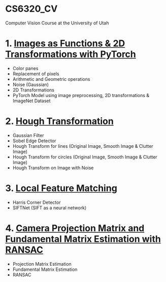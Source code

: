 # CS6320_CV
Computer Vision Course at the University of Utah

# 1. [Images as Functions & 2D Transformations with PyTorch](https://github.com/vishvadesai9/CS6320_CV/blob/main/proj1_6320/proj1_code/proj1.ipynb)
- Color panes
- Replacement of pixels
- Arithmetic and Geometric operations
- Noise (Gaussian)
- 2D Transformations
- PyTorch Model using image preprocessing, 2D transformations & ImageNet Dataset

# 2. [Hough Transformation](https://github.com/vishvadesai9/CS6320_CV/blob/main/proj2_6320/proj2_code/Project_2_CS6320.ipynb)
- Gaussian Filter
- Sobel Edge Detector
- Hough Transform for lines (Original Image, Smooth Image & Clutter Image)
- Hough Transform for circles (Original Image, Smooth Image & Clutter Image)
- Hough Transform on Image with Noise

# 3. [Local Feature Matching](https://github.com/vishvadesai9/CS6320_CV/blob/main/proj3_6320/proj3_code/proj3.ipynb)
- Harris Corner Detector
- SIFTNet (SIFT as a neural network)

# 4. [Camera Projection Matrix and Fundamental Matrix Estimation with RANSAC](https://github.com/vishvadesai9/CS6320_CV/blob/main/proj4_6320/proj4_code/proj4.ipynb)
- Projection Matrix Estimation
- Fundamental Matrix Estimation
- RANSAC





